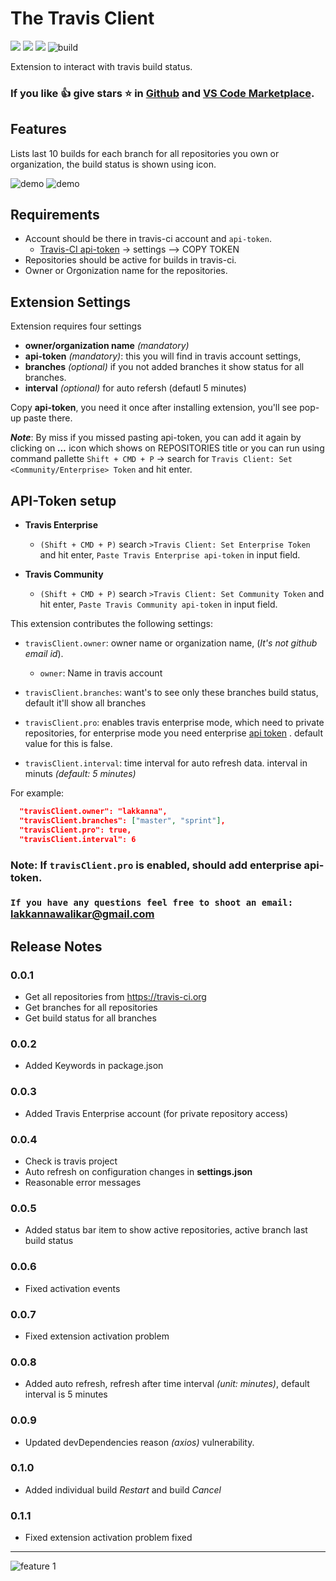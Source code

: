 # The Travis Client

[![](https://vsmarketplacebadge.apphb.com/version-short/Lakkannawalikar.the-travis-client.svg)](https://marketplace.visualstudio.com/items?itemName=lakkanna.the-travis-client)
[![](https://vsmarketplacebadge.apphb.com/downloads-short/Lakkannawalikar.the-travis-client.svg)](https://marketplace.visualstudio.com/items?itemName=Lakkannawalikar.the-travis-client)
[![](https://vsmarketplacebadge.apphb.com/rating-short/Lakkannawalikar.the-travis-client.svg)](https://marketplace.visualstudio.com/items?itemName=Lakkannawalikar.the-travis-client)
![build](https://travis-ci.org/Lakkanna/the-travis-client.svg?branch=master)

Extension to interact with travis build status.

### If you like 👍 give stars ⭐️ in [Github](https://github.com/Lakkanna/the-travis-client) and [VS Code Marketplace](https://marketplace.visualstudio.com/items?itemName=Lakkannawalikar.the-travis-client&ssr=false#review-details).

## Features

Lists last 10 builds for each branch for all repositories you own or organization, the build status is shown using icon.

![demo](images/demo2.png) ![demo](images/demo3.png)

## Requirements

- Account should be there in travis-ci account and `api-token`.
  - [Travis-CI api-token](https://travis-ci.org/account/preferences) -> settings --> COPY TOKEN
- Repositories should be active for builds in travis-ci.
- Owner or Orgonization name for the repositories.

## Extension Settings

Extension requires four settings

- **owner/organization name** _(mandatory)_
- **api-token** _(mandatory)_: this you will find in travis account settings,
- **branches** _(optional)_ if you not added branches it show status for all branches.
- **interval** _(optional)_ for auto refersh (defautl 5 minutes)

Copy **api-token**, you need it once after installing extension, you'll see pop-up paste there.

**_Note_**: By miss if you missed pasting api-token, you can add it again by clicking on **_..._** icon which shows on REPOSITORIES title or you can run using command pallette `Shift + CMD + P` -> search for `Travis Client: Set <Community/Enterprise> Token` and hit enter.

## API-Token setup

- **Travis Enterprise**

  - `(Shift + CMD + P)` search `>Travis Client: Set Enterprise Token` and hit enter, `Paste Travis Enterprise api-token` in input field.

- **Travis Community**
  - `(Shift + CMD + P)` search `>Travis Client: Set Community Token` and hit enter, `Paste Travis Community api-token` in input field.

This extension contributes the following settings:

- `travisClient.owner`: owner name or organization name, (_It's not github email id_).

  - `owner`: Name in travis account

- `travisClient.branches`: want's to see only these branches build status, default it'll show all branches
- `travisClient.pro`: enables travis enterprise mode, which need to private repositories, for enterprise mode you need enterprise [api token](https://travis-ci.com/account/preferences) .
  default value for this is false.

- `travisClient.interval`: time interval for auto refresh data. interval in minuts _(default: 5 minutes)_

For example:

  ```json
    "travisClient.owner": "lakkanna",
    "travisClient.branches": ["master", "sprint"],
    "travisClient.pro": true,
    "travisClient.interval": 6
  ```

### Note: If `travisClient.pro` is enabled, should add enterprise api-token.

### `If you have any questions feel free to shoot an email: ` lakkannawalikar@gmail.com

## Release Notes

### 0.0.1
- Get all repositories from https://travis-ci.org
- Get branches for all repositories
- Get build status for all branches

### 0.0.2
- Added Keywords in package.json

### 0.0.3
- Added Travis Enterprise account (for private repository access)

### 0.0.4
- Check is travis project
- Auto refresh on configuration changes in **settings.json**
- Reasonable error messages

### 0.0.5
- Added status bar item to show active repositories, active branch last build status

### 0.0.6
- Fixed activation events

### 0.0.7
- Fixed extension activation problem

### 0.0.8
- Added auto refresh, refresh after time interval _(unit: minutes)_, default interval is 5 minutes

### 0.0.9
- Updated devDependencies reason _(axios)_ vulnerability.

### 0.1.0
- Added individual build *Restart* and build *Cancel*

### 0.1.1
- Fixed extension activation problem fixed

---

![feature 1](images/demo1.png)
